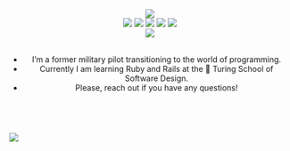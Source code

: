 <html>
  <head>
  
  </head>
  <body>
    <header>
      <img src="https://capsule-render.vercel.app/api?type=waving&color=0:CC0000,100:FFD43B&height=100&section=header&text=Hi%20there%20I'm%20Joe&fontColor=FEFEFE&fontSize=50&fontAlign=25" />
      <div>
        <img src="https://img.shields.io/badge/Ruby-CC0000?style=for-the-badge&logo=ruby&logoColor=FEFEFE"> 
        <img src="https://img.shields.io/badge/Ruby_on_Rails-CC0000?style=for-the-badge&logo=ruby-on-rails&logoColor=FEFEFE"> 
        <img src="https://img.shields.io/badge/HTML5-E34F26?style=for-the-badge&logo=html5&logoColor=FEFEFE"> 
        <img src="https://img.shields.io/badge/CSS3-1572B6?style=for-the-badge&logo=css3&logoColor=FEFEFE"> 
        <img src="https://img.shields.io/badge/Python-FFD43B?style=for-the-badge&logo=python&logoColor=blue"><br>
        <a herf='https://www.linkedin.com/in/josephmhilby/'><img src="https://img.shields.io/badge/Joseph--Hilby-%23OpenToWork-green?style=flat&logo=Linkedin&logoColor=white&color=success&labelColor=0A66C2"></a>
      </div><br>
      <ul> 
      <li> I’m a former military pilot transitioning to the world of programming. 
      <li> Currently I am learning Ruby and Rails at the 🏫 Turing School of Software Design. 
      <li> Please, reach out if you have any questions! 
      </ul>
    </header><br>
    <div>
      <img src="https://github-readme-stats.vercel.app/api?username=josephhilby&theme=dark&show_icons=true"><br>
    </div>
  </body>
</html>

<!-- LINKS, BADGES, AND RESOURCES
https://github.com/anuraghazra/github-readme-stats/blob/master/themes/README.md
badges from https://github.com/alexandresanlim/Badges4-README.md-Profile
https://hendrasob.github.io/badges/#social-
[GitHub]: https://github.com/josephhilby
[gmail]: mailto:Joseph.Hilby@gmail.com
[LinkedIn]: https://www.linkedin.com/in/josephmhilby/
[github-follow-badge]: https://img.shields.io/github/followers/josephhilby?label=follow&style=social
[gmail-badge]: https://img.shields.io/badge/gmail-Joseph.Hilby@gmail.com-green?style=flat&logo=gmail&logoColor=white&color=white&labelColor=EA4335
[linkedin-badge]: https://img.shields.io/badge/Joseph--Hilby-%23OpenToWork-green?style=flat&logo=Linkedin&logoColor=white&color=success&labelColor=0A66C2
[ruby]: https://img.shields.io/badge/Ruby-CC342D?style=for-the-badge&logo=ruby&logoColor=white
[ruby-rails]: https://img.shields.io/badge/Ruby_on_Rails-CC0000?style=for-the-badge&logo=ruby-on-rails&logoColor=white
[HTML5]: https://img.shields.io/badge/HTML5-E34F26?style=for-the-badge&logo=html5&logoColor=white
[CSS3]: https://img.shields.io/badge/CSS3-1572B6?style=for-the-badge&logo=css3&logoColor=white
[python]: https://img.shields.io/badge/Python-FFD43B?style=for-the-badge&logo=python&logoColor=blue
[![LinkedIn: josephmhilby][linkedin-badge]][LinkedIn]
[![Email: Joseph.Hilby@gmail.com][gmail-badge]][gmail]
[![GitHub: josephhilby][github-follow-badge]][GitHub]

<style>
  img {
    border-radius: 50%;
  }
  .wave {
    animation-name: wave-animation;
    animation-duration: 2.5s;
    animation-iteration-count: infinite;
    transform-origin: 70% 70%;
    display: inline-block;
  }
  @keyframes wave {
    0% { transform: rotate( 0.0deg) }
   10% { transform: rotate(14.0deg) }  /* The following five values can be played with to make the waving more or less extreme */
   20% { transform: rotate(-8.0deg) }
   30% { transform: rotate(14.0deg) }
   40% { transform: rotate(-4.0deg) }
   50% { transform: rotate(10.0deg) }
   60% { transform: rotate( 0.0deg) }  /* Reset for the last half to pause */
  100% { transform: rotate( 0.0deg) }
</style>

<h1> Hi there <span class="wave">👋</span>, my name is Joe (He / Him) </h1>
